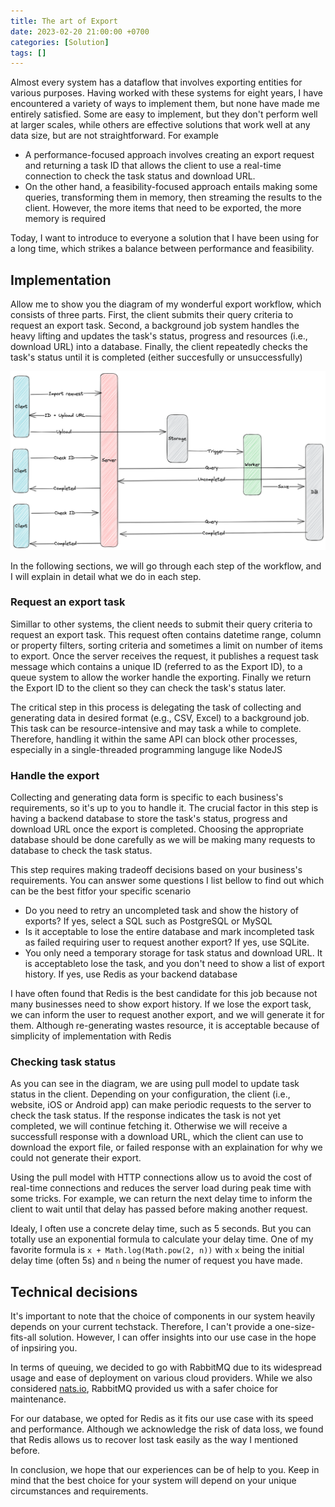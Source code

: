 ```yaml
---
title: The art of Export
date: 2023-02-20 21:00:00 +0700
categories: [Solution]
tags: []
---
```


Almost every system has a dataflow that involves exporting entities for various purposes. Having worked with these systems for eight years, I have encountered a variety of ways to implement them, but none have made me entirely satisfied. Some are easy to implement, but they don't perform well at larger scales, while others are effective solutions that work well at any data size, but are not straightforward. For example

- A performance-focused approach involves creating an export request and returning a task ID that allows the client to use a real-time connection to check the task status and download URL.
- On the other hand, a feasibility-focused approach entails making some queries, transforming them in memory, then streaming the results to the client. However, the more items that need to be exported, the more memory is required

Today, I want to introduce to everyone a solution that I have been using for a long time, which strikes a balance between performance and feasibility.

## Implementation

Allow me to show you the diagram of my wonderful export workflow, which consists of three parts. First, the client submits their query criteria to request an export task. Second, a background job system handles the heavy lifting and updates the task's status, progress and resources (i.e., download URL) into a database. Finally, the client repeatedly checks the task's status until it is completed (either succesfully or unsuccessfully)

![export-workflow](/assets/img/2023-02-20-export-workflow.png)

In the following sections, we will go through each step of the workflow, and I will explain in detail what we do in each step.

### Request an export task

Simillar to other systems, the client needs to submit their query criteria to request an export task. This request often contains datetime range, column or property filters, sorting criteria and sometimes a limit on number of items to export. Once the server receives the request, it publishes a request task message which contains a unique ID (referred to as the Export ID), to a queue system to allow the worker handle the exporting. Finally we return the Export ID to the client so they can check the task's status later.

The critical step in this process is delegating the task of collecting and generating data in desired format (e.g., CSV, Excel) to a background job. This task can be resource-intensive and may task a while to complete. Therefore, handling it within the same API can block other processes, especially in a single-threaded programming languge like NodeJS

### Handle the export

Collecting and generating data form is specific to each business's requirements, so it's up to you to handle it. The crucial factor in this step is having a backend database to store the task's status, progress and download URL once the export is completed. Choosing the appropriate database should be done carefully as we will be making many requests to database to check the task status.

This step requires making tradeoff decisions based on your business's requirements. You can answer some questions I list bellow to find out which can be the best fitfor your specific scenario

- Do you need to retry an uncompleted task and show the history of exports? If yes, select a SQL such as PostgreSQL or MySQL
- Is it acceptable to lose the entire database and mark incompleted task as failed requiring user to request another export? If yes, use SQLite.
- You only need a temporary storage for task status and download URL. It is acceptableto lose the task, and you don't need to show a list of export history. If yes, use Redis as your backend database

I have often found that Redis is the best candidate for this job because not many businesses need to show export history. If we lose the export task, we can inform the user to request another export, and we will generate it for them. Although re-generating wastes resource, it is acceptable because of simplicity of implementation with Redis

### Checking task status

As you can see in the diagram, we are using pull model to update task status in the client. Depending on your configuration, the client (i.e., website, iOS or Android app) can make periodic requests to the server to check the task status. If the response indicates the task is not yet completed, we will continue fetching it. Otherwise we will receive a successfull response with a download URL, which the client can use to download the export file, or failed response with an explaination for why we could not generate their export.

Using the pull model with HTTP connections allow us to avoid the cost of real-time connections and reduces the server load during peak time with some tricks. For example, we can return the next delay time to inform the client to wait until that delay has passed before making another request.

Idealy, I often use a concrete delay time, such as 5 seconds. But you can totally use an exponential formula to calculate your delay time. One of my favorite formula is `x + Math.log(Math.pow(2, n))` with `x` being the initial delay time (often 5s) and `n` being the numer of request you have made.

## Technical decisions

It's important to note that the choice of components in our system heavily depends on your current techstack. Therefore, I can't provide a one-size-fits-all solution. However, I can offer insights into our use case in the hope of inpsiring you.

In terms of queuing, we decided to go with RabbitMQ due to its widespread usage and ease of deployment on various cloud providers. While we also considered [nats.io](https://nats.io/), RabbitMQ provided us with a safer choice for maintenance.

For our database, we opted for Redis as it fits our use case with its speed and performance. Although we acknowledge the risk of data loss, we found that Redis allows us to recover lost task easily as the way I mentioned before.

In conclusion, we hope that our experiences can be of help to you. Keep in mind that the best choice for your system will depend on your unique circumstances and requirements.
